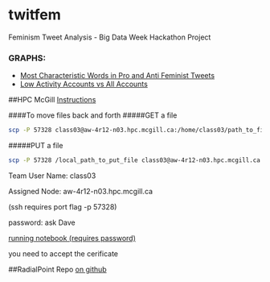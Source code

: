 # twitfem
Feminism Tweet Analysis - Big Data Week Hackathon Project
### GRAPHS:
- [Most Characteristic Words in Pro and Anti Feminist Tweets](https://plot.ly/~iamzaf/436/most-characteristic-words-in-pro-and-anti-feminist-tweets/)
- [Low Activity Accounts vs All Accounts](https://plot.ly/~iamzaf/557/low-activity-accounts-vs-all-accounts/)

##HPC McGill
[Instructions](https://www.tinyurl.com/bdw-mcgillhpc)

####To move files back and forth
#####GET a file
```bash
scp -P 57328 class03@aw-4r12-n03.hpc.mcgill.ca:/home/class03/path_to_file /local_path_to_put_file
```
#####PUT a file
```bash
scp -P 57328 /local_path_to_put_file class03@aw-4r12-n03.hpc.mcgill.ca:/home/class03/path_to_file
```
Team User Name: class03

Assigned Node: aw-4r12-n03.hpc.mcgill.ca

(ssh requires port flag -p 57328)

password: ask Dave

[running notebook (requires password)](https://aw-4r12-n03.hpc.mcgill.ca:8088)

you need to accept the cerificate

##RadialPoint Repo
[on github](http://www.github.com/radialpoint/bigdata-week-sentiment)
